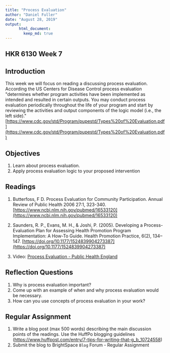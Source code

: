 ```yaml
---
title: "Process Evaluation"
author: "Daniel Fuller"
date: "August 28, 2019"
output:
      html_document:
        keep_md: true
---
```




## HKR 6130 Week 7 

## Introduction

This week we will focus on reading a discussing process evaluation. According the US Centers for Disease Control process evaluation "determines whether program activities have been implemented as intended and resulted in certain outputs. You may conduct process evaluation periodically throughout the life of your program and start by reviewing the activities and output components of the logic model (i.e., the left side)." [https://www.cdc.gov/std/Program/pupestd/Types%20of%20Evaluation.pdf](https://www.cdc.gov/std/Program/pupestd/Types%20of%20Evaluation.pdf)

## Objectives

1. Learn about process evaluation. 
2. Apply process evaluation logic to your proposed intervention

## Readings 

1. Butterfoss, F D. Process Evaluation for Community Participation. Annual Review of Public Health 2006 27:1, 323-340. [https://www.ncbi.nlm.nih.gov/pubmed/16533120](https://www.ncbi.nlm.nih.gov/pubmed/16533120) 

2. Saunders, R. P., Evans, M. H., & Joshi, P. (2005). Developing a Process-Evaluation Plan for Assessing Health Promotion Program Implementation: A How-To Guide. Health Promotion Practice, 6(2), 134–147. [https://doi.org/10.1177/1524839904273387](https://doi.org/10.1177/1524839904273387)

3. Video: [Process Evaluation - Public Health England](https://www.youtube.com/watch?v=qrE161ugiPE)

## Reflection Questions

1. Why is process evaluation important? 
2. Come up with an example of when and why process evaluation would be necessary. 
3. How can you use concepts of process evaluation in your work? 

## Regular Assignment 

1. Write a blog post (max 500 words) describing the main discussion points of the readings. Use the HuffPo blogging guidelines (https://www.huffpost.com/entry/7-tips-for-writing-that-g_b_10724558) 
2. Submit the blog to BrightSpace `Blog` Forum - Regular Assignment 
